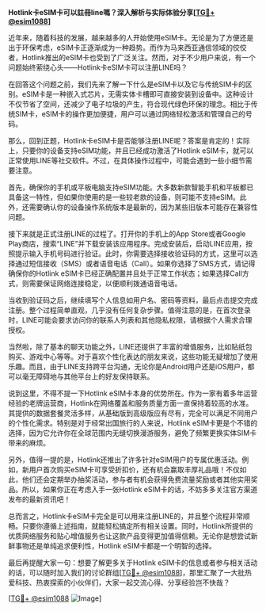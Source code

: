 **Hotlink卡eSIM卡可以註冊line嗎？深入解析与实际体验分享[[TG💪+ @esim1088](https://t.me/s/esim1088)]**

近年来，随着科技的发展，越来越多的人开始使用eSIM卡。无论是为了方便还是出于环保考虑，eSIM卡正逐渐成为一种趋势。而作为马来西亚通信领域的佼佼者，Hotlink推出的eSIM卡也受到了广泛关注。然而，对于不少用户来说，有一个问题始终萦绕心头——Hotlink卡eSIM卡可以注册LINE吗？

在回答这个问题之前，我们先来了解一下什么是eSIM卡以及它与传统SIM卡的区别。eSIM卡是一种嵌入式芯片，无需实体卡槽即可直接安装到设备中。这种设计不仅节省了空间，还减少了电子垃圾的产生，符合现代绿色环保的理念。相比于传统SIM卡，eSIM卡的操作更加便捷，用户可以通过网络轻松激活和管理自己的号码。

那么，回到正题，Hotlink卡eSIM卡是否能够注册LINE呢？答案是肯定的！实际上，只要你的设备支持eSIM功能，并且已经成功激活了Hotlink eSIM卡，就可以正常使用LINE等社交软件。不过，在具体操作过程中，可能会遇到一些小细节需要注意。

首先，确保你的手机或平板电脑支持eSIM功能。大多数新款智能手机和平板都已具备这一特性，但如果你使用的是一些较老款的设备，则可能不支持eSIM。此外，还需要确认你的设备操作系统版本是最新的，因为某些旧版本可能存在兼容性问题。

接下来就是正式注册LINE的过程了。打开你的手机上的App Store或者Google Play商店，搜索“LINE”并下载安装该应用程序。完成安装后，启动LINE应用，按照提示输入手机号码进行验证。此时，你需要选择接收验证码的方式，这里可以选择通过短信接收（SMS）或者语音电话（Call）。如果你选择了SMS方式，请记得确保你的Hotlink eSIM卡已经正确配置并且处于正常工作状态；如果选择Call方式，则需要保证网络连接稳定，以便顺利拨通语音电话。

当收到验证码之后，继续填写个人信息如用户名、密码等资料，最后点击提交完成注册。整个过程简单直观，几乎没有任何复杂步骤。值得注意的是，在首次登录时，LINE可能会要求访问你的联系人列表和其他隐私权限，请根据个人需求合理授权。

当然啦，除了基本的聊天功能之外，LINE还提供了丰富的增值服务，比如贴纸包购买、游戏中心等等。对于喜欢个性化表达的朋友来说，这些功能无疑增加了使用乐趣。而且，由于LINE支持跨平台沟通，无论你是Android用户还是iOS用户，都可以毫无障碍地与其他平台上的好友保持联系。

说到这里，不得不提一下Hotlink eSIM卡本身的优势所在。作为一家有着多年运营经验的老牌运营商，Hotlink在网络覆盖和服务质量方面一直保持着较高的水准。其提供的数据套餐灵活多样，从基础版到高级版应有尽有，完全可以满足不同用户的个性化需求。特别是对于经常出国旅行的人来说，Hotlink eSIM卡更是个不错的选择，因为它允许你在全球范围内无缝切换漫游服务，避免了频繁更换实体SIM卡带来的麻烦。

另外，值得一提的是，Hotlink还推出了许多针对eSIM用户的专属优惠活动。例如，新用户首次购买eSIM卡可享受折扣价，还有机会赢取丰厚礼品哦！不仅如此，他们还会定期举办抽奖活动，参与者有机会获得免费流量奖励或者其他实用奖品。所以，如果你正在考虑入手一张Hotlink eSIM卡的话，不妨多多关注官方渠道发布的最新资讯吧！

总而言之，Hotlink卡eSIM卡完全是可以用来注册LINE的，并且整个流程非常顺畅。只要你遵循上述指南，就能轻松搞定所有相关设置。同时，Hotlink所提供的优质网络服务和贴心增值服务也让这款产品变得更加值得信赖。无论你是想尝试新鲜事物还是单纯追求便利性，Hotlink eSIM卡都是一个明智的选择。

最后再提醒大家一句：想要了解更多关于Hotlink eSIM卡的信息或者参与相关活动的话，可以随时加入我们的讨论群组[[TG💪+ @esim1088](https://t.me/s/esim1088)]，那里汇聚了一大批热爱科技、热衷探索的小伙伴们，大家一起交流心得、分享经验岂不快哉？

[[TG💪+ @esim1088](https://t.me/s/esim1088) ![Image](https://i.postimg.cc/4NQfJmqS/Snipaste-2025-05-13-00-14-12.png)]